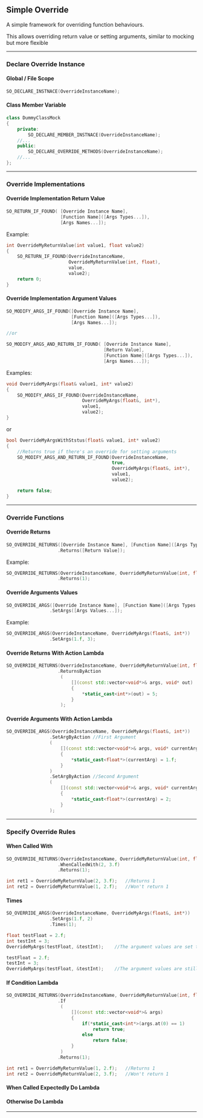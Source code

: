 ## Simple Override

A simple framework for overriding function behaviours.

This allows overriding return value or setting arguments, similar to mocking but more flexible

---

### Declare Override Instance
#### Global / File Scope
```cpp
SO_DECLARE_INSTNACE(OverrideInstanceName);
```
#### Class Member Variable
```cpp
class DummyClassMock
{
    private:
        SO_DECLARE_MEMBER_INSTNACE(OverrideInstanceName);
    //...
    public:
        SO_DECLARE_OVERRIDE_METHODS(OverrideInstanceName);
    //...
};
```

---

### Override Implementations
#### Override Implementation Return Value
```cpp
SO_RETURN_IF_FOUND( [Override Instance Name], 
                    [Function Name]([Args Types...]), 
                    [Args Names...]);
```

Example:
```cpp
int OverrideMyReturnValue(int value1, float value2)
{
    SO_RETURN_IF_FOUND(OverrideInstanceName, 
                       OverrideMyReturnValue(int, float), 
                       value, 
                       value2);
    return 0;
}
```
#### Override Implementation Argument Values
```cpp
SO_MODIFY_ARGS_IF_FOUND([Override Instance Name], 
                        [Function Name]([Args Types...]), 
                        [Args Names...]);

//or

SO_MODIFY_ARGS_AND_RETURN_IF_FOUND( [Override Instance Name], 
                                    [Return Value],
                                    [Function Name]([Args Types...]), 
                                    [Args Names...]);
```

Examples:
```cpp
void OverrideMyArgs(float& value1, int* value2)
{
    SO_MODIFY_ARGS_IF_FOUND(OverrideInstanceName, 
                            OverrideMyArgs(float&, int*), 
                            value1, 
                            value2);
}
```
or
```cpp
bool OverrideMyArgsWithStstus(float& value1, int* value2)
{
    //Returns true if there's an override for setting arguments
    SO_MODIFY_ARGS_AND_RETURN_IF_FOUND(OverrideInstanceName, 
                                       true,
                                       OverrideMyArgs(float&, int*), 
                                       value1, 
                                       value2);

    return false;
}
```

---

### Override Functions
#### Override Returns
```cpp
SO_OVERRIDE_RETURNS([Override Instance Name], [Function Name]([Args Types...]))
                   .Returns([Return Value]);
```
Example:
```cpp
SO_OVERRIDE_RETURNS(OverrideInstanceName, OverrideMyReturnValue(int, float))
                   .Returns(1);
```
#### Override Arguments Values
```cpp
SO_OVERRIDE_ARGS([Override Instance Name], [Function Name]([Args Types...]))
                .SetArgs([Args Values...]);
```
Example:
```cpp
SO_OVERRIDE_ARGS(OverrideInstanceName, OverrideMyArgs(float&, int*))
                .SetArgs(1.f, 3);
```
#### Override Returns With Action Lambda
```cpp
SO_OVERRIDE_RETURNS(OverrideInstanceName, OverrideMyReturnValue(int, float))
                   .ReturnsByAction
                    ( 
                        [](const std::vector<void*>& args, void* out)
                        { 
                            *static_cast<int*>(out) = 5;
                        }
                    );
```
#### Override Arguments With Action Lambda
```cpp
SO_OVERRIDE_ARGS(OverrideInstanceName, OverrideMyArgs(float&, int*))
                .SetArgByAction //First Argument
                (
                    [](const std::vector<void*>& args, void* currentArg)
                    {
                        *static_cast<float*>(currentArg) = 1.f;
                    }
                )
                .SetArgByAction //Second Argument
                (
                    [](const std::vector<void*>& args, void* currentArg)
                    {
                        *static_cast<float*>(currentArg) = 2;
                    }
                );
```

---

### Specify Override Rules
#### When Called With
```cpp
SO_OVERRIDE_RETURNS(OverrideInstanceName, OverrideMyReturnValue(int, float))
                   .WhenCalledWith(2, 3.f)
                   .Returns(1);

int ret1 = OverrideMyReturnValue(2, 3.f);   //Returns 1
int ret2 = OverrideMyReturnValue(1, 2.f);   //Won't return 1
```

#### Times
```cpp
SO_OVERRIDE_ARGS(OverrideInstanceName, OverrideMyArgs(float&, int*))
                .SetArgs(1.f, 2)
                .Times(1);

float testFloat = 2.f;
int testInt = 3;
OverrideMyArgs(testFloat, &testInt);    //The argument values are set to 1.f and 2

testFloat = 2.f;
testInt = 3;
OverrideMyArgs(testFloat, &testInt);    //The argument values are still 2.f and 3
```

#### If Condition Lambda
```cpp
SO_OVERRIDE_RETURNS(OverrideInstanceName, OverrideMyReturnValue(int, float))
                   .If
                    (
                        [](const std::vector<void*>& args)
                        {
                            if(*static_cast<int*>(args.at(0) == 1)
                                return true;
                            else
                                return false;
                        }
                    )
                   .Returns(1);

int ret1 = OverrideMyReturnValue(1, 2.f);   //Returns 1
int ret2 = OverrideMyReturnValue(2, 3.f);   //Won't return 1
```

#### When Called Expectedly Do Lambda



#### Otherwise Do Lambda





---